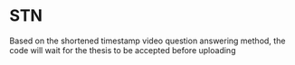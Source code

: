 # STN
Based on the shortened timestamp video question answering method, the code will wait for the thesis to be accepted before uploading  
